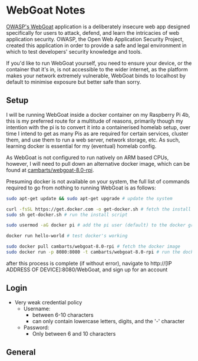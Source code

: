 # WebGoat Notes

[OWASP's WebGoat](https://owasp.org/www-project-webgoat/) application is a deliberately insecure web app designed specifically for users to attack, defend, and learn the intricacies of web application security. OWASP, the Open Web Application Security Project, created this application in order to provide a safe and legal environment in which to test developers' security knowledge and tools.

If you'd like to run WebGoat yourself, you need to ensure your device, or the container that it's in, is not accessible to the wider internet, as the platform makes your network extremely vulnerable, WebGoat binds to localhost by default to minimise exposure but better safe than sorry.

## Setup

I will be running WebGoat inside a docker container on my Raspberry Pi 4b, this is my preferred route for a multitude of reasons, primarily though my intention with the pi is to convert it into a containerised homelab setup, over time I intend to get as many Pis as are required for certain services, cluster them, and use them to run a web server, network storage, etc. As such, learning docker is essential for my (eventual) homelab config.

As WebGoat is not configured to run natively on ARM based CPUs, however, I will need to pull down an alternative docker image, which can be found at [cambarts/webgoat-8.0-rpi](https://hub.docker.com/layers/cambarts/webgoat-8.0-rpi/latest/images/sha256-e7bb9e5df7009ad6176409f5058d1466206f0323331837378a1dea4acad5be95?context=explore).

Presuming docker is not available on your system, the full list of commands required to go from nothing to running WebGoat is as follows:

```sh
sudo apt-get update && sudo apt-get upgrade # update the system

curl -fsSL https://get.docker.com -o get-docker.sh # fetch the install script
sudo sh get-docker.sh # run the install script

sudo usermod -aG docker pi # add the pi user (default) to the docker group

docker run hello-world # test docker's working

sudo docker pull cambarts/webgoat-8.0-rpi # fetch the docker image
sudo docker run -p 8080:8080 -t cambarts/webgoat-8.0-rpi # run the docker image
```

after this process is complete (if without error), navigate to http://[IP ADDRESS OF DEVICE]:8080/WebGoat, and sign up for an account

## Login

- Very weak credential policy
  - Username:
    - between 6-10 characters
    - can only contain lowercase letters, digits, and the '-' character
  - Password:
    - Only between 6 and 10 characters

## General

